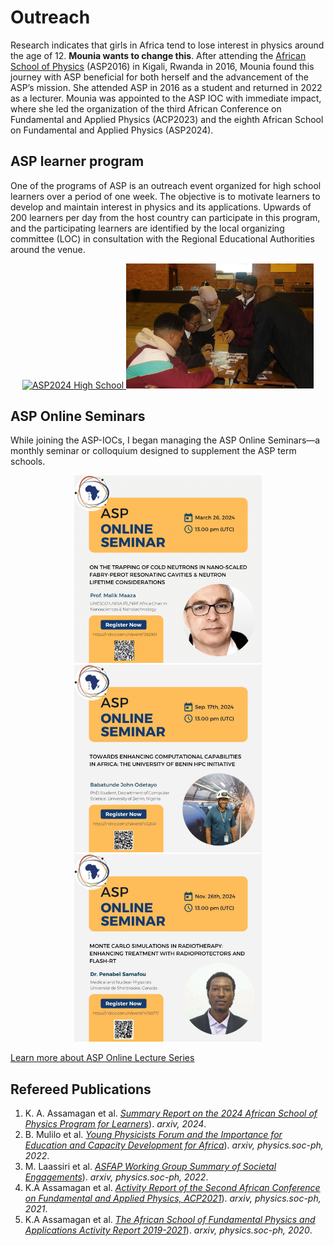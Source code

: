 # Outreach
Research indicates that girls in Africa tend to lose interest in physics around the age of 12. **Mounia wants to change this**. After attending the
[African School of Physics](https://africanschoolofphysics.org) (ASP2016) in Kigali, Rwanda in 2016, Mounia found this journey with ASP beneficial for both herself 
and the advancement of the ASP’s mission. She attended ASP in 2016 as a student and returned in 2022 as a lecturer. 
Mounia was appointed to the ASP IOC with immediate impact, where she led the organization of the third African Conference on Fundamental and Applied Physics (ACP2023)
and the eighth African School on Fundamental and Applied Physics (ASP2024).

## ASP learner program
One of the programs of ASP is an outreach event organized for high school learners over a period of one week. 
The objective is to motivate learners to develop and maintain interest in physics and its applications. 
Upwards of 200 learners per day from the host country can participate in this program, and the participating 
learners are identified by the local organizing committee (LOC) in consultation with the Regional Educational Authorities around the venue.



<p align="center">
  <a href="https://indico.cern.ch/event/1393743/">
    <img src="ASP2024.jpg" alt="ASP2024 High School" width="300" title="Dr. Mounia Laassiri, discussing the mathematical formalism of the concept of center-of-mass and the condition of stability of the 15-block Jenga cantilever that the learners succeeded in building, Photo Credits: Gilbert Tekoute.">
  </a>
  <a href="https://africanschoolofphysics.org/asp2022/">
    <img src="ASP2022.JPG" alt="ASP2022 High School" width="300" title="Dr. Mounia Laassiri having fun with learners playing particle cards at the Nelson Mandela Bay Science and Technology Centre, Photo Credits: Gilbert Tekoute.">
  </a>
</p>
 

## ASP Online Seminars
While joining the ASP-IOCs, I began managing the ASP Online Seminars—a monthly seminar or colloquium designed to supplement the ASP term schools.


<p align="center">
  <img src="ASP_Online_Seminar_1.PNG" alt="ASP1" width="300">
  <img src="ASP_Online_Seminar_3.JPG" alt="ASP2" width="300">
  <img src="ASP_Online_Seminar_2.JPG" alt="ASP3" width="300">
</p>

[Learn more about ASP Online Lecture Series](https://indico.cern.ch/category/12710/) 


 ## Refereed Publications
1. K. A. Assamagan et al. [*Summary Report on the 2024 African School of Physics Program for Learners*](https://doi.org/10.48550/arXiv.2408.01464)). *arxiv, 2024*.
2. B. Mulilo et al. [*Young Physicists Forum and the Importance for Education and Capacity Development for Africa*](https://arxiv.org/abs/2206.15171)). *arxiv, physics.soc-ph, 2022*.
3. M. Laassiri et al. [*ASFAP Working Group Summary of Societal Engagements*](https://arxiv.org/abs/2205.11362)). *arxiv, physics.soc-ph, 2022*.
4. K.A Assamagan et al. [*Activity Report of the Second African Conference on Fundamental and Applied Physics, ACP2021*](https://doi.org/10.48550/arXiv.2204.01882)). *arxiv, physics.soc-ph, 2021*.
5. K.A Assamagan et al. [*The African School of Fundamental Physics and Applications Activity Report 2019-2021*](https://arxiv.org/abs/2109.00509)). *arxiv, physics.soc-ph, 2020*.








